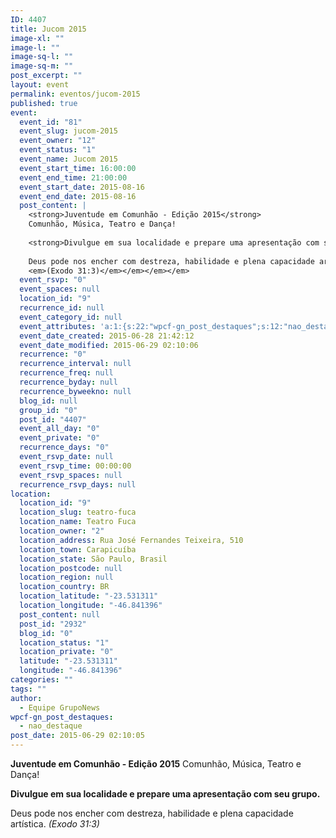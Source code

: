 ```yaml
---
ID: 4407
title: Jucom 2015
image-xl: ""
image-l: ""
image-sq-l: ""
image-sq-m: ""
post_excerpt: ""
layout: event
permalink: eventos/jucom-2015
published: true
event:
  event_id: "81"
  event_slug: jucom-2015
  event_owner: "12"
  event_status: "1"
  event_name: Jucom 2015
  event_start_time: 16:00:00
  event_end_time: 21:00:00
  event_start_date: 2015-08-16
  event_end_date: 2015-08-16
  post_content: |
    <strong>Juventude em Comunhão - Edição 2015</strong>
    Comunhão, Música, Teatro e Dança!
    
    <strong>Divulgue em sua localidade e prepare uma apresentação com seu grupo.</strong>
    
    Deus pode nos encher com destreza, habilidade e plena capacidade artística.<em><em><em>
    <em>(Exodo 31:3)</em></em></em></em>
  event_rsvp: "0"
  event_spaces: null
  location_id: "9"
  recurrence_id: null
  event_category_id: null
  event_attributes: 'a:1:{s:22:"wpcf-gn_post_destaques";s:12:"nao_destaque";}'
  event_date_created: 2015-06-28 21:42:12
  event_date_modified: 2015-06-29 02:10:06
  recurrence: "0"
  recurrence_interval: null
  recurrence_freq: null
  recurrence_byday: null
  recurrence_byweekno: null
  blog_id: null
  group_id: "0"
  post_id: "4407"
  event_all_day: "0"
  event_private: "0"
  recurrence_days: "0"
  event_rsvp_date: null
  event_rsvp_time: 00:00:00
  event_rsvp_spaces: null
  recurrence_rsvp_days: null
location:
  location_id: "9"
  location_slug: teatro-fuca
  location_name: Teatro Fuca
  location_owner: "2"
  location_address: Rua José Fernandes Teixeira, 510
  location_town: Carapicuíba
  location_state: São Paulo, Brasil
  location_postcode: null
  location_region: null
  location_country: BR
  location_latitude: "-23.531311"
  location_longitude: "-46.841396"
  post_content: null
  post_id: "2932"
  blog_id: "0"
  location_status: "1"
  location_private: "0"
  latitude: "-23.531311"
  longitude: "-46.841396"
categories: ""
tags: ""
author:
  - Equipe GrupoNews
wpcf-gn_post_destaques:
  - nao_destaque
post_date: 2015-06-29 02:10:05
---
```

<strong>Juventude em Comunhão - Edição 2015</strong>
Comunhão, Música, Teatro e Dança!

<strong>Divulgue em sua localidade e prepare uma apresentação com seu grupo.</strong>

Deus pode nos encher com destreza, habilidade e plena capacidade artística.<em><em><em>
<em>(Exodo 31:3)</em></em></em></em>